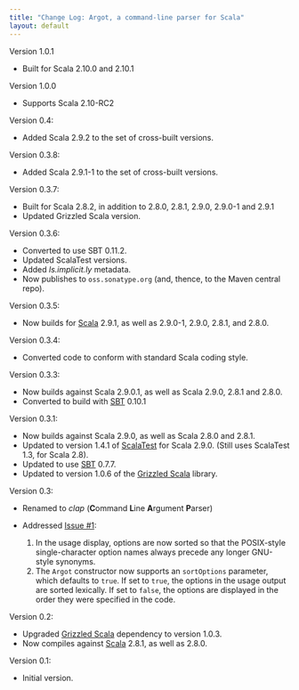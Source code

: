 ```yaml
---
title: "Change Log: Argot, a command-line parser for Scala"
layout: default
---
```


Version 1.0.1

* Built for Scala 2.10.0 and 2.10.1

Version 1.0.0

* Supports Scala 2.10-RC2

Version 0.4:

* Added Scala 2.9.2 to the set of cross-built versions.

Version 0.3.8:

* Added Scala 2.9.1-1 to the set of cross-built versions.

Version 0.3.7:

* Built for Scala 2.8.2, in addition to 2.8.0, 2.8.1, 2.9.0, 2.9.0-1 and 2.9.1
* Updated Grizzled Scala version.

Version 0.3.6:

* Converted to use SBT 0.11.2.
* Updated ScalaTest versions.
* Added _ls.implicit.ly_ metadata.
* Now publishes to `oss.sonatype.org` (and, thence, to the Maven central repo).

[Scala]: http://www.scala-lang.org/

Version 0.3.5:

* Now builds for [Scala][] 2.9.1, as well as 2.9.0-1, 2.9.0, 2.8.1, and 2.8.0.

[Scala]: http://www.scala-lang.org/

Version 0.3.4:

* Converted code to conform with standard Scala coding style.

[SBT]: http://code.google.com/p/simple-build-tool/

Version 0.3.3:

* Now builds against Scala 2.9.0.1, as well as Scala 2.9.0, 2.8.1 and 2.8.0.
* Converted to build with [SBT][] 0.10.1

Version 0.3.1:

* Now builds against Scala 2.9.0, as well as Scala 2.8.0 and 2.8.1.
* Updated to version 1.4.1 of [ScalaTest][] for Scala 2.9.0. (Still uses
  ScalaTest 1.3, for Scala 2.8).
* Updated to use [SBT][] 0.7.7.
* Updated to version 1.0.6 of the [Grizzled Scala][] library.

[ScalaTest]: http://www.scalatest.org/
[SBT]: http://code.google.com/p/simple-build-tool/
[Grizzled Scala]: http://software.clapper.org/grizzled-scala/

Version 0.3:

* Renamed to *clap* (**C**ommand **L**ine **A**rgument **P**arser)

* Addressed [Issue #1][]:

  1. In the usage display, options are now sorted so that the POSIX-style
     single-character option names always precede any longer GNU-style
     synonyms.
  2. The `Argot` constructor now supports an `sortOptions` parameter, which
     defaults to `true`. If set to `true`, the options in the usage output
     are sorted lexically. If set to `false`, the options are displayed in
     the order they were specified in the code.

[Issue #1]: https://github.com/bmc/argot/issues#issue/1

Version 0.2:

* Upgraded [Grizzled Scala][] dependency to version 1.0.3.
* Now compiles against [Scala][] 2.8.1, as well as 2.8.0.

[Grizzled Scala]: http://bmc.github.com/grizzled-scala/
[Scala]: http://www.scala-lang.org/

Version 0.1:

* Initial version.
